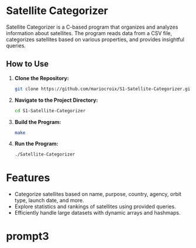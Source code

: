 # Satellite Categorizer

Satellite Categorizer is a C-based program that organizes and analyzes information about satellites. The program reads data from a CSV file, categorizes satellites based on various properties, and provides insightful queries.

## How to Use

1. **Clone the Repository:**
   ```bash
   git clone https://github.com/mariocroix/S1-Satellite-Categorizer.git
2. **Navigate to the Project Directory:**
   ```bash
   cd S1-Satellite-Categorizer
3. **Build the Program:**
   ```bash
   make
4. **Run the Program:**
   ```bash
   ./Satellite-Categorizer


# Features

- Categorize satellites based on name, purpose, country, agency, orbit type, launch date, and more.
- Explore statistics and rankings of satellites using provided queries.
- Efficiently handle large datasets with dynamic arrays and hashmaps.
# prompt3
